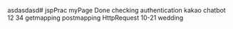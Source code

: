 asdasdasd# jspPrac
myPage Done
checking authentication
kakao chatbot
12
34
getmapping
postmapping
HttpRequest
10-21 wedding


